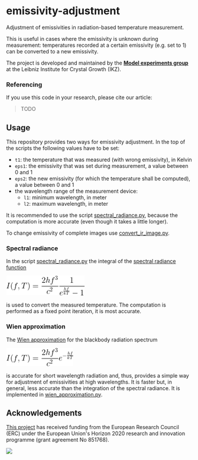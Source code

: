 # emissivity-adjustment

Adjustment of emissivities in radiation-based temperature measurement.

This is useful in cases where the emissivity is unknown during measurement: temperatures recorded at a certain emissivity (e.g. set to 1) can be converted to a new emissivity.

The project is developed and maintained by the [**Model experiments group**](https://www.ikz-berlin.de/en/research/materials-science/section-fundamental-description#c486) at the Leibniz Institute for Crystal Growth (IKZ).

### Referencing
If you use this code in your research, please cite our article:

> TODO

## Usage

This repository provides two ways for emissivity adjustment. In the top of the scripts the following values have to be set:

- `t1`: the temperature that was measured (with wrong emissivity), in Kelvin
- `eps1`: the emissivity that was set during measurement, a value between 0 and 1
- `eps2`: the new emissivity (for which the temperature shall be computed), a value between 0 and 1
- the wavelength range of the measurement device:
  - `l1`: minimum wavelength, in meter
  - `l2`: maximum wavelength, in meter
 
 It is recommended to use the script [spectral_radiance.py](spectral_radiance.py), because the computation is more accurate (even though it takes a little longer).

To change emissivity of complete images use [convert_ir_image.py](convert_ir_image.py).

### Spectral radiance

In the script [spectral_radiance.py](spectral_radiance.py) the integral of the [spectral radiance function](https://en.wikipedia.org/wiki/Planck%27s_law)

![Planck's law](Planck-law.gif)

is used to convert the measured temperature. The computation is performed as a fixed point iteration, it is most accurate.

### Wien approximation

The [Wien approximation](https://en.wikipedia.org/wiki/Wien_approximation) for the blackbody radiation spectrum

![Wien approximation](wien-approximation.gif)

is accurate for short wavelength radiation and, thus, provides a simple way for adjustment of emissivities at high wavelengths. It is faster but, in general, less accurate than the integration of the spectral radiance. It is implemented in [wien_approximation.py](wien_approximation.py).

## Acknowledgements

[This project](https://www.researchgate.net/project/NEMOCRYS-Next-Generation-Multiphysical-Models-for-Crystal-Growth-Processes) has received funding from the European Research Council (ERC) under the European Union's Horizon 2020 research and innovation programme (grant agreement No 851768).

<img src="https://raw.githubusercontent.com/nemocrys/pyelmer/master/EU-ERC.png">
